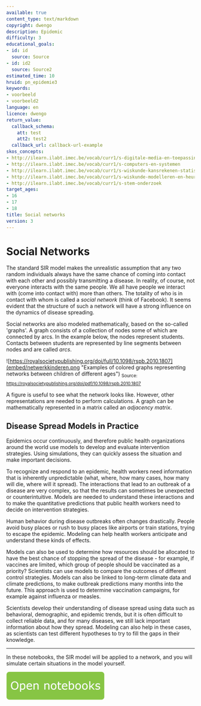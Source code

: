 ```yaml
---
available: true
content_type: text/markdown
copyright: dwengo
description: Epidemic
difficulty: 3
educational_goals:
- id: id
  source: Source
- id: id2
  source: Source2
estimated_time: 10
hruid: pn_epidemie3
keywords:
- voorbeeld
- voorbeeld2
language: en
licence: dwengo
return_value:
  callback_schema:
    att: test
    att2: test2
  callback_url: callback-url-example
skos_concepts:
- http://ilearn.ilabt.imec.be/vocab/curr1/s-digitale-media-en-toepassingen
- http://ilearn.ilabt.imec.be/vocab/curr1/s-computers-en-systemen
- http://ilearn.ilabt.imec.be/vocab/curr1/s-wiskunde-kansrekenen-statistiek
- http://ilearn.ilabt.imec.be/vocab/curr1/s-wiskunde-modelleren-en-heuristiek
- http://ilearn.ilabt.imec.be/vocab/curr1/s-stem-onderzoek
target_ages:
- 16
- 17
- 18
title: Social networks
version: 3
---
```

# Social Networks

The standard SIR model makes the unrealistic assumption that any two random individuals always have the same chance of coming into contact with each other and possibly transmitting a disease. In reality, of course, not everyone interacts with the same people. We all have people we interact with (come into contact with) more than others. The totality of who is in contact with whom is called a *social network* (think of Facebook). It seems evident that the structure of such a network will have a strong influence on the dynamics of disease spreading.

Social networks are also modeled mathematically, based on the so-called 'graphs'. A graph consists of a collection of nodes some of which are connected by arcs. In the example below, the nodes represent students. Contacts between students are represented by line segments between nodes and are called *arcs*.

![https://royalsocietypublishing.org/doi/full/10.1098/rspb.2010.1807](embed/netwerkkinderen.png "Examples of colored graphs representing networks between children of different ages")
<sub>Source: https://royalsocietypublishing.org/doi/pdf/10.1098/rspb.2010.1807</sub>

A figure is useful to see what the network looks like. However, other representations are needed to perform calculations. A graph can be mathematically represented in a matrix called an *adjacency matrix*.

## Disease Spread Models in Practice

Epidemics occur continuously, and therefore public health organizations around the world use models to develop and evaluate intervention strategies. Using simulations, they can quickly assess the situation and make important decisions.

To recognize and respond to an epidemic, health workers need information that is inherently unpredictable (what, where, how many cases, how many will die, where will it spread). The interactions that lead to an outbreak of a disease are very complex, so that the results can sometimes be unexpected or counterintuitive. Models are needed to understand these interactions and to make the quantitative predictions that public health workers need to decide on intervention strategies.

Human behavior during disease outbreaks often changes drastically. People avoid busy places or rush to busy places like airports or train stations, trying to escape the epidemic. Modeling can help health workers anticipate and understand these kinds of effects.

Models can also be used to determine how resources should be allocated to have the best chance of stopping the spread of the disease - for example, if vaccines are limited, which group of people should be vaccinated as a priority? Scientists can use models to compare the outcomes of different control strategies. Models can also be linked to long-term climate data and climate predictions, to make outbreak predictions many months into the future. This approach is used to determine vaccination campaigns, for example against influenza or measles.

Scientists develop their understanding of disease spread using data such as behavioral, demographic, and epidemic trends, but it is often difficult to collect reliable data, and for many diseases, we still lack important information about how they spread. Modeling can also help in these cases, as scientists can test different hypotheses to try to fill the gaps in their knowledge.

***

In these notebooks, the SIR model will be applied to a network, and you will simulate certain situations in the model yourself.

[![](embed/Knop.png "Button")](https://kiks.ilabt.imec.be/hub/tmplogin?id=1221_en "Notebooks Epidemic")